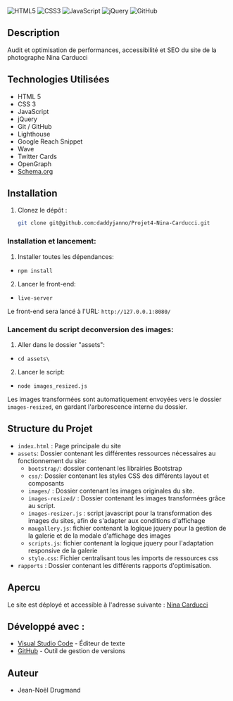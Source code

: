 ![HTML5](https://img.shields.io/badge/html5-%23E34F26.svg?style=for-the-badge&logo=html5&logoColor=white)
![CSS3](https://img.shields.io/badge/css3-%231572B6.svg?style=for-the-badge&logo=css3&logoColor=white)
![JavaScript](https://img.shields.io/badge/javascript-%23323330.svg?style=for-the-badge&logo=javascript&logoColor=%23F7DF1E)
![jQuery](https://img.shields.io/badge/jquery-%230769AD.svg?style=for-the-badge&logo=jquery&logoColor=white)
![GitHub](https://img.shields.io/badge/github-%23121011.svg?style=for-the-badge&logo=github&logoColor=white)

## Description

Audit et optimisation de performances, accessibilité et SEO du site de la photographe Nina Carducci

## Technologies Utilisées

-   HTML 5
-   CSS 3
-   JavaScript
-   jQuery
-   Git / GitHub
-   Lighthouse
-   Google Reach Snippet
-   Wave
-   Twitter Cards
-   OpenGraph
-   [Schema.org]([www.schema.org](https://schema.org/))

## Installation

1. Clonez le dépôt :

    ```bash
    git clone git@github.com:daddyjanno/Projet4-Nina-Carducci.git
    ```

### Installation et lancement:

1. Installer toutes les dépendances:

-   `npm install`

2. Lancer le front-end:

-   `live-server`

Le front-end sera lancé à l'URL:
`http://127.0.0.1:8080/`

### Lancement du script deconversion des images:

1. Aller dans le dossier "assets":

-   `cd assets\`

2. Lancer le script:

-   `node images_resized.js`

Les images transformées sont automatiquement envoyées vers le dossier `images-resized`, en gardant l'arborescence interne du dossier.


## Structure du Projet

-   `index.html` : Page principale du site
-   `assets`: Dossier contenant les différentes ressources nécessaires au fonctionnement du site:    
    -   `bootstrap/`: dossier contenant les librairies Bootstrap
    -   `css/`: Dossier contenant les styles CSS des différents layout et composants
    -   `images/` : Dossier contenant les images originales du site.
    -   `images-resized/` : Dossier contenant les images transformées grâce au script.
    -   `images-resizer.js` : script javascript pour la transformation des images du sites, afin de s'adapter aux conditions d'affichage
    -   `maugallery.js`: fichier contenant la logique jquery pour la gestion de la galerie et de la modale d'affichage des images
    -   `scripts.js`: fichier contenant la logique jquery pour l'adaptation responsive de la galerie 
    -   `style.css`: Fichier centralisant tous les imports de ressources css
-   `rapports` : Dossier contenant les différents rapports d'optimisation.

## Apercu
Le site est déployé et accessible à l'adresse suivante : [Nina Carducci](https://daddyjanno.github.io/Projet4-Nina-Carducci/)

## Développé avec :

-   [Visual Studio Code](https://code.visualstudio.com/) - Éditeur de texte
-   [GitHub](https://github.com/) - Outil de gestion de versions


## Auteur

-   Jean-Noël Drugmand
